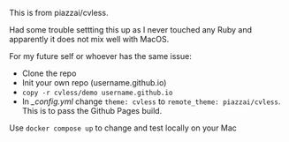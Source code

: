 This is from piazzai/cvless.

Had some trouble settting this up as I never touched any Ruby and apparently it does not mix well with MacOS.

For my future self or whoever has the same issue:
  - Clone the repo
  - Init your own repo (username.github.io)
  - `copy -r cvless/demo username.github.io`
  - In _\_config.yml_ change `theme: cvless` to `remote_theme: piazzai/cvless`. This is to pass the Github Pages build.

Use `docker compose up` to change and test locally on your Mac
